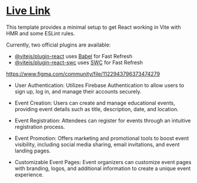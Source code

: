 # [Live Link](https://652423d6335edb00a1839bb9--cozy-kangaroo-3a84af.netlify.app/)

This template provides a minimal setup to get React working in Vite with HMR and some ESLint rules.

Currently, two official plugins are available:

- [@vitejs/plugin-react](https://github.com/vitejs/vite-plugin-react/blob/main/packages/plugin-react/README.md) uses [Babel](https://babeljs.io/) for Fast Refresh
- [@vitejs/plugin-react-swc](https://github.com/vitejs/vite-plugin-react-swc) uses [SWC](https://swc.rs/) for Fast Refresh



https://www.figma.com/community/file/1122943796373474279

- User Authentication: Utilizes Firebase Authentication to allow users to sign up, log in, and manage their accounts securely.

- Event Creation: Users can create and manage educational events, providing event details such as title, description, date, and location.

- Event Registration: Attendees can register for events through an intuitive registration process.


- Event Promotion: Offers marketing and promotional tools to boost event visibility, including social media sharing, email invitations, and event landing pages.

- Customizable Event Pages: Event organizers can customize event pages with branding, logos, and additional information to create a unique event experience.
